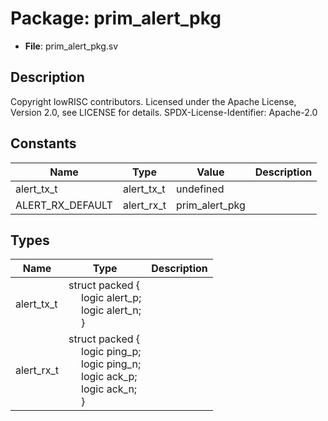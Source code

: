 # Package: prim_alert_pkg

- **File**: prim_alert_pkg.sv
## Description

 Copyright lowRISC contributors.
 Licensed under the Apache License, Version 2.0, see LICENSE for details.
 SPDX-License-Identifier: Apache-2.0


## Constants

| Name             | Type       | Value          | Description |
| ---------------- | ---------- | -------------- | ----------- |
| alert_tx_t       | alert_tx_t | undefined      |             |
| ALERT_RX_DEFAULT | alert_rx_t | prim_alert_pkg |             |
## Types

| Name       | Type                                                                                                                                                                                                                                                                          | Description |
| ---------- | ----------------------------------------------------------------------------------------------------------------------------------------------------------------------------------------------------------------------------------------------------------------------------- | ----------- |
| alert_tx_t | struct packed {<br><span style="padding-left:20px">     logic alert_p;<br><span style="padding-left:20px">     logic alert_n;<br><span style="padding-left:20px">   }                                                                                                         |             |
| alert_rx_t | struct packed {<br><span style="padding-left:20px">     logic ping_p;<br><span style="padding-left:20px">     logic ping_n;<br><span style="padding-left:20px">     logic ack_p;<br><span style="padding-left:20px">     logic ack_n;<br><span style="padding-left:20px">   } |             |
